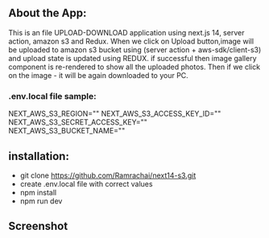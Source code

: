 ## About the App: 
This is an file UPLOAD-DOWNLOAD application using next.js 14, server action, amazon s3 and Redux. When we click on Upload button,image will be uploaded to amazon s3 bucket using (server action + aws-sdk/client-s3) and upload state is updated using REDUX. if successful then image gallery component is re-rendered to show all the uploaded photos. Then if we click on the image - it will be again downloaded to your PC.


### .env.local file sample: 
NEXT_AWS_S3_REGION=""
NEXT_AWS_S3_ACCESS_KEY_ID=""
NEXT_AWS_S3_SECRET_ACCESS_KEY=""
NEXT_AWS_S3_BUCKET_NAME=""


## installation: 
- git clone https://github.com/Ramrachai/next14-s3.git
- create .env.local file with correct values 
- npm install 
- npm run dev 

## Screenshot 
